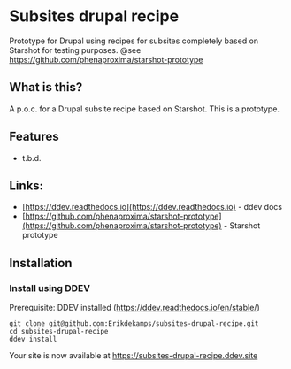 # Subsites drupal recipe

Prototype for Drupal using recipes for subsites completely based on Starshot
for testing purposes. @see https://github.com/phenaproxima/starshot-prototype

## What is this?

A p.o.c. for a Drupal subsite recipe based on Starshot. This is a prototype.

## Features
- t.b.d.

## Links:
- [https://ddev.readthedocs.io](https://ddev.readthedocs.io) - ddev docs
- [https://github.com/phenaproxima/starshot-prototype](https://github.com/phenaproxima/starshot-prototype) - Starshot prototype

## Installation

### Install using DDEV

Prerequisite: DDEV installed (https://ddev.readthedocs.io/en/stable/)

```
git clone git@github.com:Erikdekamps/subsites-drupal-recipe.git
cd subsites-drupal-recipe
ddev install
```
Your site is now available at https://subsites-drupal-recipe.ddev.site
